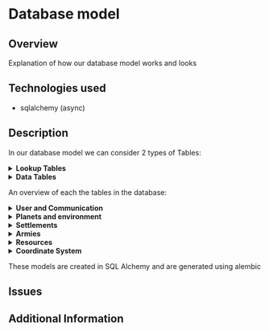 # Database model

## Overview
Explanation of how our database model works and looks

## Technologies used
- sqlalchemy (async)

## Description
In our database model we can consider 2 types of Tables:

<details>
<summary><strong>Lookup Tables</strong></summary>
<p>
These type of tables can be filled by developers.
These tables are only supposed to be altered during development by the game and 
<br/> not because of the actions of a user. In our project we use such tables to add new types of troops, building, etc.
</p>
</details>
<details>
<summary><strong>Data Tables</strong></summary>
<p>
These tables can be used to store information about the game and can be altered by user interactions
</p>
</details>

An overview of each the tables in the database:

<details>
<summary><strong>User and Communication</strong></summary>
<p>

|      Table      | Type | Purpose                                                                                                                                                  |
|:---------------:|:----:|:---------------------------------------------------------------------------------------------------------------------------------------------------------|
|      User       | Data | Store data of a users account                                                                                                                            |
|    Alliance     | Data | Store the alliances                                                                                                                                      |
|     Message     | Data | Store the messages                                                                                                                                       |
|  MessageBoard   | Data | Each message corresponds to a message board<br/> This table makes it possible to request sequences <br/>of messages from an alliance or between players. |
|    FriendsOf    | Data | Store which users are friends with each other                                                                                                            |
|  FriendRequest  | Data | Stores which users have pending friend requests                                                                                                          |
| AllianceRequest | Data | Stores which users have pending alliance requests to join an alliance (needs to be accepted by someone in the alliance)                                  |

</p>
</details>


<details>
<summary><strong>Planets and environment</strong></summary>
<p>

|      Table       |  Type  | Purpose                                                                     |
|:----------------:|:------:|:----------------------------------------------------------------------------|
|   SpaceRegion    |  Data  | Stores the regions in space                                                 |     
|      Planet      |  Data  | Stores the planets in the game                                              |     
|    PlanetType    | Lookup | Stores which types of planets are in the game <br/>(each planet has a type) |     
|   PlanetRegion   |  Data  | Stores the region corresponding to a planet                                 |     
| PlanetRegionType | Lookup | Store all the types a region can be                                         |     


</p>
</details>

<details>
<summary><strong>Settlements</strong></summary>
<p>

|           Table            |  Type  | Purpose                                                                                                                   |
|:--------------------------:|:------:|:--------------------------------------------------------------------------------------------------------------------------|
|            City            |  Data  | Stores information about a city that is in a region on a planet                                                           |                                                                                                                                                  |     
|      BuildingInstance      |  Data  | Stores which buildings a city has                                                                                         |     
|        BuildingType        | Lookup | Stores the types of buildings that can exist (This table is the parent of an ISA/polymorphic relation)                    |   
|        BarracksType        | Lookup | Stores which types of barracks exist (This table is a child of an ISA/polymorphic relation with BuildingType)             |
|          WallType          | Lookup | Stores which types of walls exist (This table is a child of an ISA/polymorphic relation with BuildingType)                |   
|         TowerType          | Lookup | Stores which types of towers exist (This table is a child of an ISA/polymorphic relation with BuildingType)               |   
|         HouseType          | Lookup | Stores which types of houses exist (This table is a child of an ISA/polymorphic relation with BuildingType)               |   
| ProductionBuildingTypeType | Lookup | Stores which types of production buildings exist (This table is a child of an ISA/polymorphic relation with BuildingType) |   
|     ProducesResources      | Lookup | Stores which resources a production building produces                                                                     |   
|        CreationCost        | Lookup | Stores the cost to upgrade certain buildings                                                                              |


</p>
</details>

<details>
<summary><strong>Armies</strong></summary>
<p>

|     Table      |  Type  | Purpose                                                                                                                                                              |
|:--------------:|:------:|:---------------------------------------------------------------------------------------------------------------------------------------------------------------------|
| TrainingQueue  |  Data  | One entry stores the training data of 1 Entry in a trainingQueue,<br/>The table keeps track of which units need to be trained and in which order                     |  
|   TroopType    | Lookup | Types of troops that are in the game                                                                                                                                 |
| TroopTypeCost  | Lookup | Stores which resources and how much of them it costs to train a unit                                                                                                 |
|      Army      |  Data  | Stores data about an army                                                                                                                                            |
| ArmyConsistsOf |  Data  | The relation indication which types of units are part of the army and in what quantities                                                                             |
|   TroopRank    |  Data  | Stores the rank of the unit for a specific user (if no entry, the rank is 1)                                                                                         |
| AttackOnArrive |  Data  | To attack users IDLE, we will store when a user attacks another user/city when he arrives at that position (This table is the parent of an ISA/polymorphic relation) |
|   AttackArmy   |  Data  | Stores which other army we might attack when our army arrives at its position  (This table is a child of an ISA/polymorphic relation with AttackArmy)                |
|   AttackCity   |  Data  | Stores which city we might attack when our army arrives at its position     (This table is a child of an ISA/polymorphic relation with AttackArmy)                   |
|   EnterCity    |  Data  | Stores which city we might enter when our army arrives at its position     (This table is a child of an ISA/polymorphic relation with AttackArmy)                    |
|  MergeArmies   |  Data  | SStores which army we merge with when we arrive     (This table is a child of an ISA/polymorphic relation with AttackArmy)                                           |
|   ArmyInCity   |  Data  | Stores the armies that are present inside a city                                                                                                                     |

</p>
</details>

<details>
<summary><strong>Resources</strong></summary>
<p>

|    Table     |  Type  | Purpose                                 |
|:------------:|:------:|:----------------------------------------|
| ResourceType | Lookup | Types of resources that are in the game |  
| HasResources |  Data  | Store resources associated with a user  |

</p>
</details>

<details>
<summary><strong>Coordinate System</strong></summary>
<p>
The coordinate system used in our game is stored in the database as double precision (x,y) coordinate with values ranging from 0 to 1. Cities and planets have coordinates.
</p>
</details>

These models are created in SQL Alchemy and are generated using alembic

## Issues


## Additional Information
